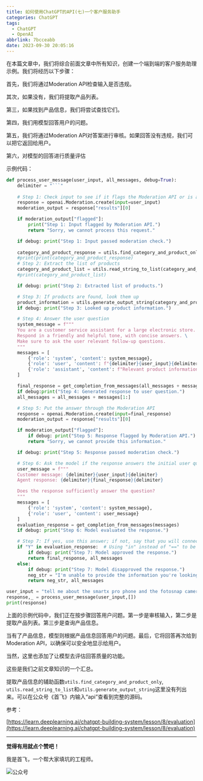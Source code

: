 ```yaml
---
title: 如何使用ChatGPT的API(七)一个客户服务助手
categories: ChatGPT
tags:
  - ChatGPT
  - OpenAI
abbrlink: 7bcceabb
date: 2023-09-30 20:05:16
---
```


在本篇文章中，我们将综合前面文章中所有知识，创建一个端到端的客户服务助理示例。我们将经历以下步骤：

首先，我们将通过Moderation API检查输入是否违规。

其次，如果没有，我们将提取产品列表。

第三，如果找到产品信息，我们将尝试查找它们。

第四，我们用模型回答用户的问题。

第五，我们将通过Moderation API对答案进行审核。如果回答没有违规，我们可以把它返回给用户。

第六，对模型的回答进行质量评估

<!--more-->

示例代码：

```python
def process_user_message(user_input, all_messages, debug=True):
    delimiter = "```"
    
    # Step 1: Check input to see if it flags the Moderation API or is a prompt injection
    response = openai.Moderation.create(input=user_input)
    moderation_output = response["results"][0]

    if moderation_output["flagged"]:
        print("Step 1: Input flagged by Moderation API.")
        return "Sorry, we cannot process this request."

    if debug: print("Step 1: Input passed moderation check.")
    
    category_and_product_response = utils.find_category_and_product_only(user_input, utils.get_products_and_category())
    #print(print(category_and_product_response)
    # Step 2: Extract the list of products
    category_and_product_list = utils.read_string_to_list(category_and_product_response)
    #print(category_and_product_list)

    if debug: print("Step 2: Extracted list of products.")

    # Step 3: If products are found, look them up
    product_information = utils.generate_output_string(category_and_product_list)
    if debug: print("Step 3: Looked up product information.")

    # Step 4: Answer the user question
    system_message = f"""
    You are a customer service assistant for a large electronic store. \
    Respond in a friendly and helpful tone, with concise answers. \
    Make sure to ask the user relevant follow-up questions.
    """
    messages = [
        {'role': 'system', 'content': system_message},
        {'role': 'user', 'content': f"{delimiter}{user_input}{delimiter}"},
        {'role': 'assistant', 'content': f"Relevant product information:\n{product_information}"}
    ]

    final_response = get_completion_from_messages(all_messages + messages)
    if debug:print("Step 4: Generated response to user question.")
    all_messages = all_messages + messages[1:]

    # Step 5: Put the answer through the Moderation API
    response = openai.Moderation.create(input=final_response)
    moderation_output = response["results"][0]

    if moderation_output["flagged"]:
        if debug: print("Step 5: Response flagged by Moderation API.")
        return "Sorry, we cannot provide this information."

    if debug: print("Step 5: Response passed moderation check.")

    # Step 6: Ask the model if the response answers the initial user query well
    user_message = f"""
    Customer message: {delimiter}{user_input}{delimiter}
    Agent response: {delimiter}{final_response}{delimiter}

    Does the response sufficiently answer the question?
    """
    messages = [
        {'role': 'system', 'content': system_message},
        {'role': 'user', 'content': user_message}
    ]
    evaluation_response = get_completion_from_messages(messages)
    if debug: print("Step 6: Model evaluated the response.")

    # Step 7: If yes, use this answer; if not, say that you will connect the user to a human
    if "Y" in evaluation_response:  # Using "in" instead of "==" to be safer for model output variation (e.g., "Y." or "Yes")
        if debug: print("Step 7: Model approved the response.")
        return final_response, all_messages
    else:
        if debug: print("Step 7: Model disapproved the response.")
        neg_str = "I'm unable to provide the information you're looking for. I'll connect you with a human representative for further assistance."
        return neg_str, all_messages

user_input = "tell me about the smartx pro phone and the fotosnap camera, the dslr one. Also what tell me about your tvs"
response,_ = process_user_message(user_input,[])
print(response)
```


上面的示例代码中，我们正在按步骤回答用户问题。第一步是审核输入，第二步是提取产品列表。第三步是查询产品信息。

当有了产品信息，模型则根据产品信息回答用户的问题。最后，它将回答再次给到Moderation API，以确保可以安全地显示给用户。

当然，这里也添加了让模型去评估回答质量的功能。

这些是我们之前文章知识的一个汇总。



提取产品信息的辅助函数`utils.find_category_and_product_only`, `utils.read_string_to_list`和`utils.generate_output_string`这里没有列出来。可以在公众号《首飞》内输入“api”查看到完整的源码。



参考：

[https://learn.deeplearning.ai/chatgpt-building-system/lesson/8/evaluation](https://learn.deeplearning.ai/chatgpt-building-system/lesson/8/evaluation)



---

**觉得有用就点个赞吧！**

我是首飞，一个帮大家填坑的工程师。

![公众号](https://sf-blog-images.oss-cn-hangzhou.aliyuncs.com/shoufei_qr_gongzhonghao.jpg)



